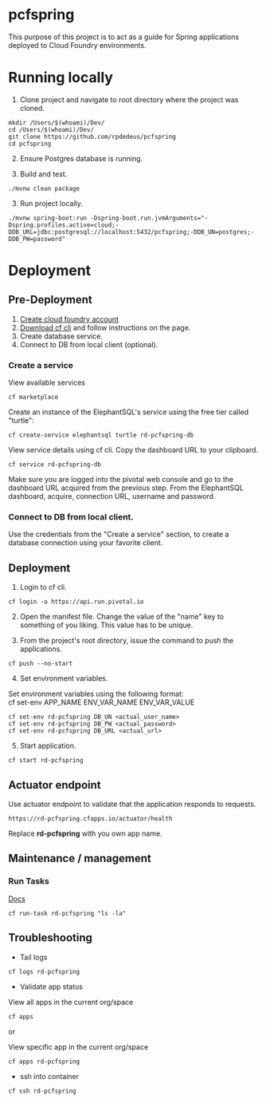 # pcfspring

This purpose of this project is to act as a guide for Spring applications deployed to Cloud Foundry environments.

# Running locally

1. Clone project and navigate to root directory where the project was cloned.

```none
mkdir /Users/$(whoami)/Dev/
cd /Users/$(whoami)/Dev/
git clone https://github.com/rpdedeus/pcfspring
cd pcfspring
```

2. Ensure Postgres database is running.

3. Build and test.

```none
./mvnw clean package
```

3. Run project locally.

```none
./mvnw spring-boot:run -Dspring-boot.run.jvmArguments="-Dspring.profiles.active=cloud;-DDB_URL=jdbc:postgresql://localhost:5432/pcfspring;-DDB_UN=postgres;-DDB_PW=password"
```

# Deployment 

##  Pre-Deployment

1. [Create cloud foundry account](https://login.run.pivotal.io/login)
2. [Download cf cli](https://console.run.pivotal.io/tools) and follow instructions on the page.
3. Create database service.
4. Connect to DB from local client (optional).


### Create a service

View available services

```
cf marketplace
```

Create an instance of the ElephantSQL's service using the free tier called "turtle":

```
cf create-service elephantsql turtle rd-pcfspring-db
```

View service details using cf cli. Copy the dashboard URL to your clipboard.

```
cf service rd-pcfspring-db
```

Make sure you are logged into the pivotal web console and go to the dashboard URL acquired from the previous step.
From the ElephantSQL dashboard, acquire, connection URL, username and password.


### Connect to DB from local client.

Use the credentials from the "Create a service" section, to create a database connection using your favorite client.


## Deployment

1. Login to cf cli.

```
cf login -a https://api.run.pivotal.io
```

2. Open the manifest file. Change the value of the "name" key to something of you liking. This value has to be unique.

3. From the project's root directory, issue the command to push the applications.

```
cf push --no-start
```

4. Set environment variables.

Set environment variables using the following format:  
cf set-env APP_NAME ENV_VAR_NAME ENV_VAR_VALUE

```
cf set-env rd-pcfspring DB_UN <actual_user_name>
cf set-env rd-pcfspring DB_PW <actual_password>
cf set-env rd-pcfspring DB_URL <actual_url>
```

5. Start application.

```
cf start rd-pcfspring
```

## Actuator endpoint 

Use actuator endpoint to validate that the application responds to requests.

```
https://rd-pcfspring.cfapps.io/actuator/health
```

Replace **rd-pcfspring** with you own app name.

## Maintenance / management

### Run Tasks
[Docs](https://docs.cloudfoundry.org/devguide/using-tasks.html)

```
cf run-task rd-pcfspring "ls -la"
```

## Troubleshooting

* Tail logs

```
cf logs rd-pcfspring
```

* Validate app status

View all apps in the current org/space

```
cf apps
```

or  

View specific app in the current org/space

```
cf apps rd-pcfspring
```

* ssh into container

```
cf ssh rd-pcfspring
```
